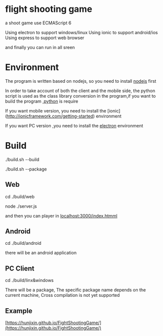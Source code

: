 
#  flight shooting game
a shoot game use ECMAScript 6

Using  electron to support windows/linux
Using  ionic to support android/ios
Using  express to support web browser

and finally you can run in all sreen

# Environment

The program is written based on nodejs, so you need to install [nodejs](https://nodejs.org/en/) first   </br>

In order to take account of both the client and the mobile side, the python script is used as the class library conversion in the program,if you want to build the program ,[python](https://www.python.org/download/releases/2.7/) is require

If you want  mobile version, you need to install the [ionic] (http://ionicframework.com/getting-started) environment  </br>

If you want  PC version ,you need to install the [electron](https://electronjs.org) environment

# Build 

./build.sh --build </br>

./build.sh --package </br>

Web
----------

cd ./build/web 

node ./server.js

and then you can player in [localhost:3000/index.htmml](localhost:3000/index.htmml)

Android
-------

cd ./build/android 

there will be an android application

PC Client
----------
cd ./build/linx&windows

There will be a  package, The specific package name depends on the current machine, Cross compilation is not yet supported

Example
-------
[https://hunjixin.github.io/FightShootingGame/](https://hunjixin.github.io/FightShootingGame/)
</br>



